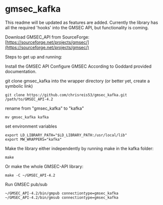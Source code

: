 # gmsec_kafka

This readme will be updated as features are added.
Currently the library has all the required 'hooks' into the GMSEC API, but functionality is coming.

Download GMSEC_API from SourceForge: [https://sourceforge.net/projects/gmsec/](https://sourceforge.net/projects/gmsec/)

Steps to get up and running:

Install the GMSEC API
Configure GMSEC According to Goddard provided documentation.

git clone gmsec_kafka into the wrapper directory (or better yet, create a symbolic link)
```
git clone https://github.com/chrisreis53/gmsec_kafka.git /path/to/GMSEC_API-4.2
```

rename from "gmsec_kafka" to "kafka"
```
mv gmsec_kafka kafka
```

set environment variables
```
export LD_LIBRARY_PATH="$LD_LIBRARY_PATH:/usr/local/lib"
export MW_WRAPPERS="kafka"
```

Make the library either independently by running make in the kafka folder:
```
make
```

Or make the whole GMSEC-API library:
```
make -C ~/GMSEC_API-4.2
```

Run GMSEC pub/sub
```
~/GMSEC_API-4.2/bin/gmpub connectiontype=gmsec_kafka
~/GMSEC_API-4.2/bin/gmsub connectiontype=gmsec_kafka
```
